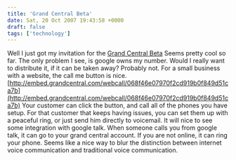 ```yaml
---
title: 'Grand Central Beta'
date: Sat, 20 Oct 2007 19:43:58 +0000
draft: false
tags: ['technology']
---
```


Well I just got my invitation for the [Grand Central Beta](http://www.grandcentral.com) Seems pretty cool so far. The only problem I see, is google owns my number. Would I really want to distribute it, if it can be taken away? Probably not. For a small business with a website, the call me button is nice. [http://embed.grandcentral.com/webcall/068f46e07970f2cd919b0f849d51ca7b](http://embed.grandcentral.com/webcall/068f46e07970f2cd919b0f849d51ca7b) Your customer can click the button, and call all of the phones you have setup. For that customer that keeps having issues, you can set them up with a peaceful ring, or just send him directly to voicemail. It will nice to see some integration with google talk. When someone calls you from google talk, it can go to your grand central account. If you are not online, it can ring your phone. Seems like a nice way to blur the distinction between internet voice communication and traditional voice communication.